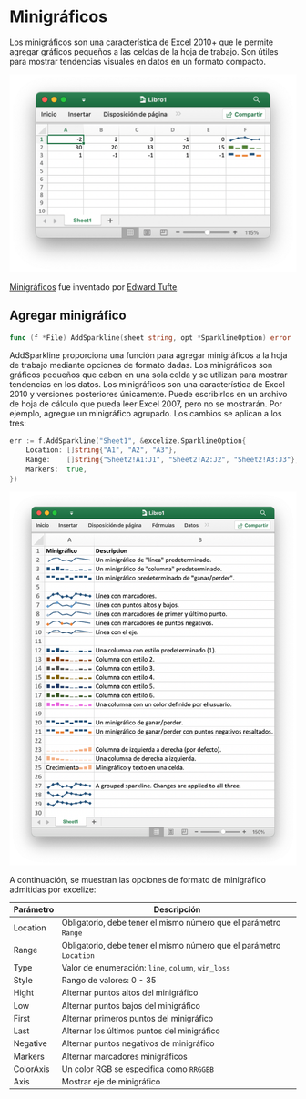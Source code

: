 # Minigráficos

Los minigráficos son una característica de Excel 2010+ que le permite agregar gráficos pequeños a las celdas de la hoja de trabajo. Son útiles para mostrar tendencias visuales en datos en un formato compacto.

<p align="center"><img width="612" src="./images/sparkline_01.png" alt="crear minigráficos con excelize usando Go"></p>

[Minigráficos](https://en.wikipedia.org/wiki/Sparklines) fue inventado por [Edward Tufte](https://es.wikipedia.org/wiki/Edward_Tufte).

## Agregar minigráfico

```go
func (f *File) AddSparkline(sheet string, opt *SparklineOption) error
```

AddSparkline proporciona una función para agregar minigráficos a la hoja de trabajo mediante opciones de formato dadas. Los minigráficos son gráficos pequeños que caben en una sola celda y se utilizan para mostrar tendencias en los datos. Los minigráficos son una característica de Excel 2010 y versiones posteriores únicamente. Puede escribirlos en un archivo de hoja de cálculo que pueda leer Excel 2007, pero no se mostrarán. Por ejemplo, agregue un minigráfico agrupado. Los cambios se aplican a los tres:

```go
err := f.AddSparkline("Sheet1", &excelize.SparklineOption{
    Location: []string{"A1", "A2", "A3"},
    Range:    []string{"Sheet2!A1:J1", "Sheet2!A2:J2", "Sheet2!A3:J3"},
    Markers:  true,
})
```

<p align="center"><img width="731" src="./images/sparkline_02.png" alt="crear minigráficos con excelize usando Go"></p>

A continuación, se muestran las opciones de formato de minigráfico admitidas por excelize:

Parámetro | Descripción
---|---
Location  | Obligatorio, debe tener el mismo número que el parámetro `Range`
Range     | Obligatorio, debe tener el mismo número que el parámetro `Location`
Type      | Valor de enumeración: `line`, `column`, `win_loss`
Style     | Rango de valores: 0 - 35
Hight     | Alternar puntos altos del minigráfico
Low       | Alternar puntos bajos del minigráfico
First     | Alternar primeros puntos del minigráfico
Last      | Alternar los últimos puntos del minigráfico
Negative  | Alternar puntos negativos de minigráfico
Markers   | Alternar marcadores minigráficos
ColorAxis | Un color RGB se especifica como `RRGGBB`
Axis      | Mostrar eje de minigráfico
